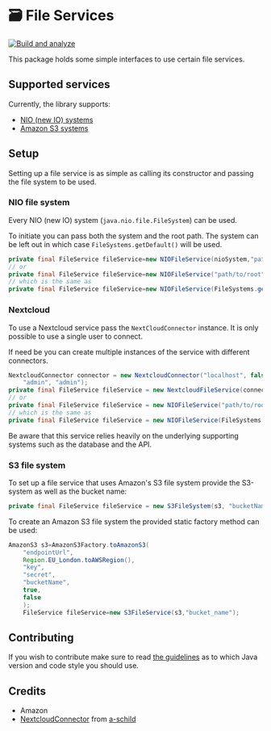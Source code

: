 # 🗃️ File Services

[![Build and analyze](https://github.com/mathiasbosman/file-services/actions/workflows/build.yml/badge.svg)](https://github.com/mathiasbosman/file-services/actions/workflows/build.yml)

This package holds some simple interfaces to use certain file services.

## Supported services

Currently, the library supports:

- [NIO (new IO) systems](#NIO-file-system)
- [Amazon S3 systems](#S3-file-system)

## Setup

Setting up a file service is as simple as calling its constructor and passing the file system to be
used.

### NIO file system

Every NIO (new IO) system (`java.nio.file.FileSystem`) can be used.

To initiate you can pass both the system and the root path. The system can be left out in which
case `FileSystems.getDefault()` will be used.

```java
private final FileService fileService=new NIOFileService(nioSystem,"path/to/root");
// or
private final FileService fileService=new NIOFileService("path/to/root");
// which is the same as
private final FileService fileService=new NIOFileService(FileSystems.getDefault(),"path/to/root");
```

### Nextcloud

To use a Nextcloud service pass the `NextCloudConnector` instance. It is only possible to use a
single user to connect.

If need be you can create multiple instances of the service with different connectors.

```java
NextcloudConnector connector = new NextcloudConnector("localhost", false, 9002,
    "admin", "admin");
private final FileService fileService = new NextcloudFileService(connector);
// or
private final FileService fileService = new NIOFileService("path/to/root");
// which is the same as
private final FileService fileService = new NIOFileService(FileSystems.getDefault(), "path/to/root");
```

Be aware that this service relies heavily on the underlying supporting systems such as the database
and the API.

### S3 file system

To set up a file service that uses Amazon's S3 file system provide the S3-system as well as the
bucket name:

```java
private final FileService fileService = new S3FileSystem(s3, "bucketName");
```

To create an Amazon S3 file system the provided static factory method can be used:

```java
AmazonS3 s3=AmazonS3Factory.toAmazonS3(
    "endpointUrl",
    Region.EU_London.toAWSRegion(),
    "key",
    "secret",
    "bucketName",
    true,
    false
    );
    FileService fileService=new S3FileService(s3,"bucket_name");
```

## Contributing

If you wish to contribute make sure to read [the guidelines](CONTRIBUTING.md) as to which Java
version and code style you should use.

## Credits

* Amazon
* [NextcloudConnector](https://github.com/a-schild/nextcloud-java-api)
  from [a-schild](https://github.com/a-schild)